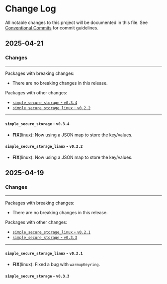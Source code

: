 # Change Log

All notable changes to this project will be documented in this file.
See [Conventional Commits](https://conventionalcommits.org) for commit guidelines.

## 2025-04-21

### Changes

---

Packages with breaking changes:

 - There are no breaking changes in this release.

Packages with other changes:

 - [`simple_secure_storage` - `v0.3.4`](#simple_secure_storage---v034)
 - [`simple_secure_storage_linux` - `v0.2.2`](#simple_secure_storage_linux---v022)

---

#### `simple_secure_storage` - `v0.3.4`

 - **FIX**(linux): Now using a JSON map to store the key/values.

#### `simple_secure_storage_linux` - `v0.2.2`

 - **FIX**(linux): Now using a JSON map to store the key/values.


## 2025-04-19

### Changes

---

Packages with breaking changes:

 - There are no breaking changes in this release.

Packages with other changes:

 - [`simple_secure_storage_linux` - `v0.2.1`](#simple_secure_storage_linux---v021)
 - [`simple_secure_storage` - `v0.3.3`](#simple_secure_storage---v033)

---

#### `simple_secure_storage_linux` - `v0.2.1`

 - **FIX**(linux): Fixed a bug with `warmupKeyring`.

#### `simple_secure_storage` - `v0.3.3`

